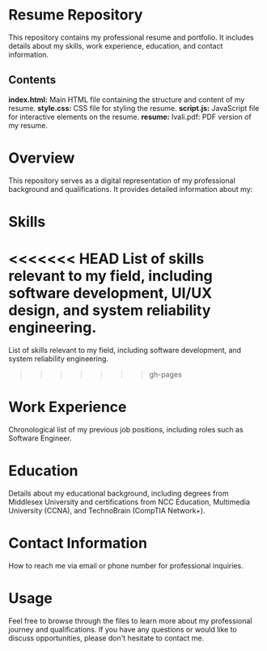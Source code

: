 # Resume Repository
This repository contains my professional resume and portfolio. It includes details about my skills, work experience, education, and contact information.

## Contents
**index.html:** Main HTML file containing the structure and content of my resume.
**style.css:** CSS file for styling the resume.
**script.js:** JavaScript file for interactive elements on the resume.
**resume:** Ivali.pdf: PDF version of my resume.
# Overview
This repository serves as a digital representation of my professional background and qualifications. It provides detailed information about my:

# Skills 
<<<<<<< HEAD
List of skills relevant to my field, including software development, UI/UX design, and system reliability engineering.
=======
List of skills relevant to my field, including software development, and system reliability engineering.
>>>>>>> gh-pages

# Work Experience 
Chronological list of my previous job positions, including roles such as Software Engineer.

# Education
Details about my educational background, including degrees from Middlesex University and certifications from NCC Education, Multimedia University (CCNA), and TechnoBrain (CompTIA Network+).

# Contact Information
How to reach me via email or phone number for professional inquiries.

# Usage
Feel free to browse through the files to learn more about my professional journey and qualifications. If you have any questions or would like to discuss opportunities, please don't hesitate to contact me.



